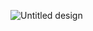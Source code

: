 
![Untitled design](https://user-images.githubusercontent.com/95309791/159109259-1f6d30fa-f7ad-4be4-8700-49d624372607.png)
